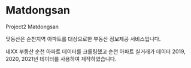 # Matdongsan
Project2 Matdongsan

맛동산은 순천지역 아파트를 대상으로한 부동산 정보제공 서비스입니다.

네XX 부동산 순천 아파트 데이터를 크롤링했고 순천 아파트 실거래가 데이터 2019, 2020, 2021년 데이터를 사용하여 제작하였습니다.
 
  
 
   
